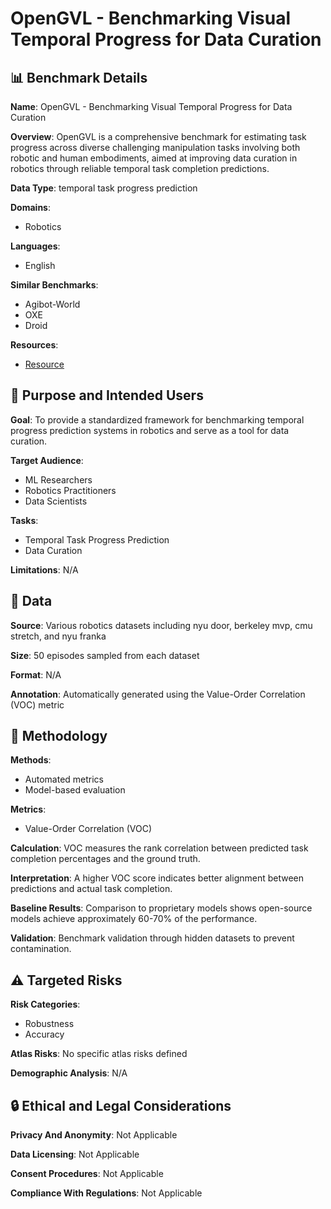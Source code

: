 # OpenGVL - Benchmarking Visual Temporal Progress for Data Curation

## 📊 Benchmark Details

**Name**: OpenGVL - Benchmarking Visual Temporal Progress for Data Curation

**Overview**: OpenGVL is a comprehensive benchmark for estimating task progress across diverse challenging manipulation tasks involving both robotic and human embodiments, aimed at improving data curation in robotics through reliable temporal task completion predictions.

**Data Type**: temporal task progress prediction

**Domains**:
- Robotics

**Languages**:
- English

**Similar Benchmarks**:
- Agibot-World
- OXE
- Droid

**Resources**:
- [Resource](https://huggingface.co/datasets/OpenGVL)

## 🎯 Purpose and Intended Users

**Goal**: To provide a standardized framework for benchmarking temporal progress prediction systems in robotics and serve as a tool for data curation.

**Target Audience**:
- ML Researchers
- Robotics Practitioners
- Data Scientists

**Tasks**:
- Temporal Task Progress Prediction
- Data Curation

**Limitations**: N/A

## 💾 Data

**Source**: Various robotics datasets including nyu door, berkeley mvp, cmu stretch, and nyu franka

**Size**: 50 episodes sampled from each dataset

**Format**: N/A

**Annotation**: Automatically generated using the Value-Order Correlation (VOC) metric

## 🔬 Methodology

**Methods**:
- Automated metrics
- Model-based evaluation

**Metrics**:
- Value-Order Correlation (VOC)

**Calculation**: VOC measures the rank correlation between predicted task completion percentages and the ground truth.

**Interpretation**: A higher VOC score indicates better alignment between predictions and actual task completion.

**Baseline Results**: Comparison to proprietary models shows open-source models achieve approximately 60-70% of the performance.

**Validation**: Benchmark validation through hidden datasets to prevent contamination.

## ⚠️ Targeted Risks

**Risk Categories**:
- Robustness
- Accuracy

**Atlas Risks**:
No specific atlas risks defined

**Demographic Analysis**: N/A

## 🔒 Ethical and Legal Considerations

**Privacy And Anonymity**: Not Applicable

**Data Licensing**: Not Applicable

**Consent Procedures**: Not Applicable

**Compliance With Regulations**: Not Applicable
